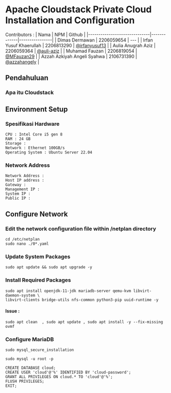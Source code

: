 # Apache Cloudstack Private Cloud Installation and Configuration

Contributors :
| Nama                          | NPM         | Github         |
|------------------------------|-------------|----------------|
| Dimas Dermawan               | 2206059654  | ---     |
| Irfan Yusuf Khaerullah       | 2206813290  | [@irfanyusuf13](https://github.com/irfanyusuf13) |
| Aulia Anugrah Aziz           | 2206059364  | [@auli-aziz](https://github.com/auli-aziz) |
| Muhamad Fauzan               | 2206819054  | [@MFauzan29](https://github.com/MFauzan29) |
| Azzah Azkiyah Angeli Syahwa | 2106731390  | [@azzahangely](https://github.com/azzahangely) |


## Pendahuluan

### Apa itu Cloudstack

## Environment Setup

### Spesifikasi Hardware

```
CPU : Intel Core i5 gen 8
RAM : 24 GB
Storage : 
Network : Ethernet 100GB/s
Operating System : Ubuntu Server 22.04
```

### Network Address
```
Network Address : 
Host IP address :
Gateway : 
Management IP :
System IP :
Public IP :
```

## Configure Network

### Edit the network configuration file within /netplan directory

```
cd /etc/netplan
sudo nano ./0*.yaml
```


### Update System Packages 

```
sudo apt update && sudo apt upgrade -y
```

### Install Required Packages
```
sudo apt install openjdk-11-jdk mariadb-server qemu-kvm libvirt-daemon-system \
libvirt-clients bridge-utils nfs-common python3-pip uuid-runtime -y
```

#### Issue :  
```
sudo apt clean  , sudo apt update , sudo apt install -y --fix-missing ovmf
```

### Configure MariaDB

```
sudo mysql_secure_installation

sudo mysql -u root -p

CREATE DATABASE cloud;
CREATE USER 'cloud'@'%' IDENTIFIED BY 'cloud-password';
GRANT ALL PRIVILEGES ON cloud.* TO 'cloud'@'%';
FLUSH PRIVILEGES;
EXIT;

```

